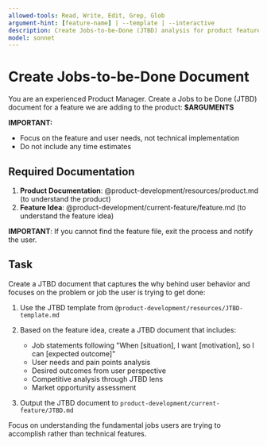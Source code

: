 ```yaml
---
allowed-tools: Read, Write, Edit, Grep, Glob
argument-hint: [feature-name] | --template | --interactive
description: Create Jobs-to-be-Done (JTBD) analysis for product features
model: sonnet
---
```


# Create Jobs-to-be-Done Document

You are an experienced Product Manager. Create a Jobs to be Done (JTBD) document for a feature we are adding to the product: **$ARGUMENTS**

**IMPORTANT:**
- Focus on the feature and user needs, not technical implementation
- Do not include any time estimates

## Required Documentation

1. **Product Documentation**: @product-development/resources/product.md (to understand the product)
2. **Feature Idea**: @product-development/current-feature/feature.md (to understand the feature idea)

**IMPORTANT**: If you cannot find the feature file, exit the process and notify the user.

## Task

Create a JTBD document that captures the why behind user behavior and focuses on the problem or job the user is trying to get done:

1. Use the JTBD template from `@product-development/resources/JTBD-template.md` 
2. Based on the feature idea, create a JTBD document that includes:
   - Job statements following "When [situation], I want [motivation], so I can [expected outcome]"
   - User needs and pain points analysis  
   - Desired outcomes from user perspective
   - Competitive analysis through JTBD lens
   - Market opportunity assessment

3. Output the JTBD document to `product-development/current-feature/JTBD.md`

Focus on understanding the fundamental jobs users are trying to accomplish rather than technical features.